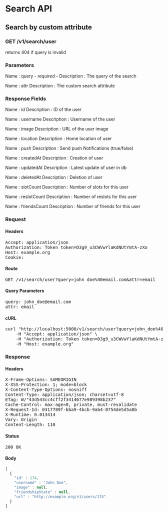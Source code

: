 # Search API

## Search by custom attribute

### GET /v1/search/user

returns 404 if query is invalid



### Parameters

Name : query *- required -*
Description : The query of the search

Name : attr
Description : The custom search attribute


### Response Fields

Name : id
Description : ID of the user

Name : username
Description : Username of the user

Name : image
Description : URL of the user image

Name : location
Description : Home location of user

Name : push
Description : Send push Notifications (true/false)

Name : createdAt
Description : Creation of user

Name : updatedAt
Description : Latest update of user in db

Name : deletedAt
Description : Deletion of user

Name : slotCount
Description : Number of slots for this user

Name : reslotCount
Description : Number of reslots for this user

Name : friendsCount
Description : Number of friends for this user

### Request

#### Headers

<pre>Accept: application/json
Authorization: Token token=D3g9_u3CWVwYlaKdNUtYmtA-zXo
Host: example.org
Cookie: </pre>

#### Route

<pre>GET /v1/search/user?query=john_doe%40email.com&amp;attr=email</pre>

#### Query Parameters

<pre>query: john_doe@email.com
attr: email</pre>

#### cURL

<pre class="request">curl &quot;http://localhost:5000/v1/search/user?query=john_doe%40email.com&amp;attr=email&quot; -X GET \
	-H &quot;Accept: application/json&quot; \
	-H &quot;Authorization: Token token=D3g9_u3CWVwYlaKdNUtYmtA-zXo&quot; \
	-H &quot;Host: example.org&quot;</pre>

### Response

#### Headers

<pre>X-Frame-Options: SAMEORIGIN
X-XSS-Protection: 1; mode=block
X-Content-Type-Options: nosniff
Content-Type: application/json; charset=utf-8
ETag: W/&quot;43d543cc4cff2f3414677e989398b237&quot;
Cache-Control: max-age=0, private, must-revalidate
X-Request-Id: 0317789f-bba9-4bcb-9ab4-8754de5d5a0b
X-Runtime: 0.013414
Vary: Origin
Content-Length: 110</pre>

#### Status

<pre>200 OK</pre>

#### Body

```javascript
[
  {
    "id" : 174,
    "username" : "John Doe",
    "image" : null,
    "friendshipState" : null,
    "url" : "http://example.org/v1/users/174"
  }
]
```
